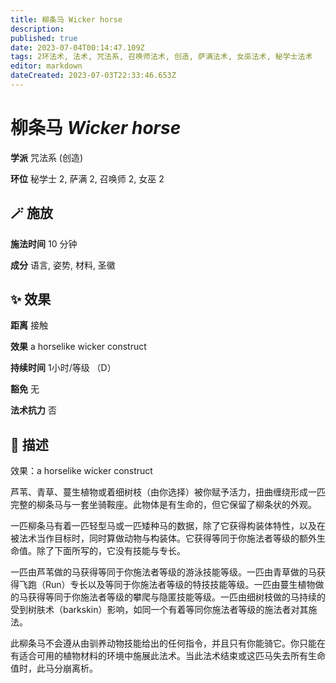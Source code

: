 ```yaml
---
title: 柳条马 Wicker horse
description: 
published: true
date: 2023-07-04T00:14:47.109Z
tags: 2环法术, 法术, 咒法系, 召唤师法术, 创造, 萨满法术, 女巫法术, 秘学士法术
editor: markdown
dateCreated: 2023-07-03T22:33:46.653Z
---
```


# **柳条马** *Wicker horse*

**学派** 咒法系 (创造) 

**环位** 秘学士 2, 萨满 2, 召唤师 2, 女巫 2

## 🪄 施放

**施法时间** 10 分钟

**成分** 语言, 姿势, 材料, 圣徽

## ✨ 效果  

**距离** 接触 

**效果** a horselike wicker construct 

**持续时间** 1小时/等级 （D） 

**豁免** 无

**法术抗力** 否

## 📖 描述

效果：a horselike wicker construct

芦苇、青草、蔓生植物或着细树枝（由你选择）被你赋予活力，扭曲缠绕形成一匹完整的柳条马与一套坐骑鞍座。此物体是有生命的，但它保留了柳条状的外观。

一匹柳条马有着一匹轻型马或一匹矮种马的数据，除了它获得构装体特性，以及在被法术当作目标时，同时算做动物与构装体。它获得等同于你施法者等级的额外生命值。除了下面所写的，它没有技能与专长。

一匹由芦苇做的马获得等同于你施法者等级的游泳技能等级。一匹由青草做的马获得飞跑（Run）专长以及等同于你施法者等级的特技技能等级。一匹由蔓生植物做的马获得等同于你施法者等级的攀爬与隐匿技能等级。一匹由细树枝做的马持续的受到树肤术（barkskin）影响，如同一个有着等同你施法者等级的施法者对其施法。

此柳条马不会遵从由驯养动物技能给出的任何指令，并且只有你能骑它。你只能在有适合可用的植物材料的环境中施展此法术。当此法术结束或这匹马失去所有生命值时，此马分崩离析。
    